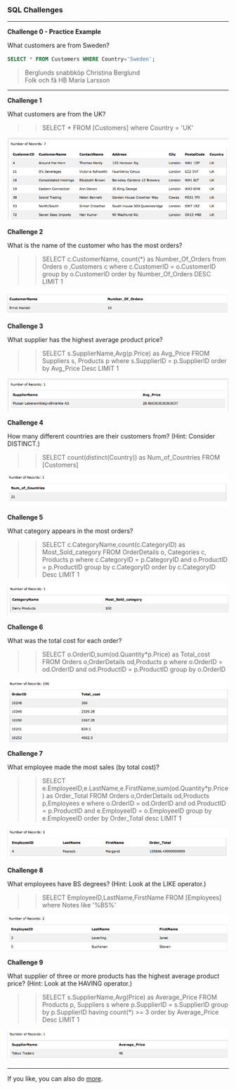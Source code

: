 ### SQL Challenges



---

**Challenge 0 - Practice Example**

What customers are from Sweden?

```sql
SELECT * FROM Customers WHERE Country='Sweden';
```

>Berglunds snabbköp  	Christina Berglund  
Folk och fä HB  	Maria Larsson   

---

**Challenge 1**

What customers are from the UK?

>> SELECT * FROM [Customers] where Country = 'UK'

![1](/challenges/submissions/07-sql/sravanthi/images/1.png)

**Challenge 2**

What is the name of the customer who has the most orders?
>> SELECT c.CustomerName, count(*) as Number_Of_Orders from Orders o ,Customers c where c.CustomerID = o.CustomerID group by o.CustomerID order by Number_Of_Orders DESC LIMIT 1

![2](/challenges/submissions/07-sql/sravanthi/images/2.png)

**Challenge 3**

What supplier has the highest average product price?

>> SELECT s.SupplierName,Avg(p.Price) as Avg_Price FROM Suppliers s, Products p where s.SupplierID = p.SupplierID order by Avg_Price Desc LIMIT 1

![3](/challenges/submissions/07-sql/sravanthi/images/3.png)

**Challenge 4**

How many different countries are their customers from? (Hint: Consider DISTINCT.)

>> SELECT count(distinct(Country)) as Num_of_Countries FROM [Customers]

![4](/challenges/submissions/07-sql/sravanthi/images/4.png)

**Challenge 5**

What category appears in the most orders?

>> SELECT c.CategoryName,count(c.CategoryID) as Most_Sold_category FROM OrderDetails o, Categories c, Products p where c.CategoryID = p.CategoryID and o.ProductID = p.ProductID group by c.CategoryID order by c.CategoryID Desc LIMIT 1 

![5](/challenges/submissions/07-sql/sravanthi/images/5.png)

**Challenge 6**

What was the total cost for each order?

>> SELECT o.OrderID,sum(od.Quantity*p.Price) as Total_cost FROM Orders o,OrderDetails od,Products p where o.OrderID = od.OrderID and od.ProductID = p.ProductID group by o.OrderID

![6](/challenges/submissions/07-sql/sravanthi/images/6.png)


**Challenge 7**

What employee made the most sales (by total cost)?

>> SELECT e.EmployeeID,e.LastName,e.FirstName,sum(od.Quantity*p.Price) as Order_Total FROM Orders o,OrderDetails od,Products p,Employees e where o.OrderID = od.OrderID and od.ProductID = p.ProductID and e.EmployeeID = o.EmployeeID group by e.EmployeeID order by Order_Total desc LIMIT 1

![7](/challenges/submissions/07-sql/sravanthi/images/7.png)


**Challenge 8**

What employees have BS degrees? (Hint: Look at the LIKE operator.)

>> SELECT EmployeeID,LastName,FirstName FROM [Employees] where Notes like '%BS%'

![8](/challenges/submissions/07-sql/sravanthi/images/8.png)

**Challenge 9**

What supplier of three or more products has the highest average product price? (Hint: Look at the HAVING operator.)

>> SELECT s.SupplierName,Avg(Price) as Average_Price FROM Products p, Suppliers s where p.SupplierID = s.SupplierID group by p.SupplierID having count(*) >= 3 order by Average_Price Desc LIMIT 1

![9](/challenges/submissions/07-sql/sravanthi/images/9.png)













---

If you like, you can also do [more](more.md).
